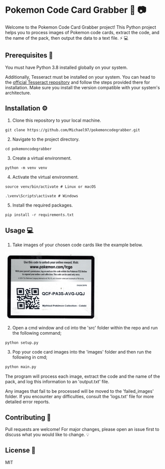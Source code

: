 # Pokemon Code Card Grabber :dragon: :camera:

Welcome to the Pokemon Code Card Grabber project! This Python project helps you to process images of Pokemon code cards, extract the code, and the name of the pack, then output the data to a text file. :zap: :computer:

## Prerequisites 📑

You must have Python 3.8 installed globally on your system.

Additionally, Tesseract must be installed on your system. You can head to the [official Tesseract repository](https://github.com/tesseract-ocr/tesseract#installing-tesseract) and follow the steps provided there for installation. Make sure you install the version compatible with your system's architecture.

## Installation :gear:

1. Clone this repository to your local machine.

```
git clone https://github.com/Michael97/pokemoncodegrabber.git
```

2. Navigate to the project directory.
```
cd pokemoncodegrabber
```
3. Create a virtual environment.
```
python -m venv venv
```
4. Activate the virtual environment.
```
source venv/bin/activate # Linux or macOS
```
```
.\venv\Scripts\activate # Windows
```

5. Install the required packages.
```
pip install -r requirements.txt
```

## Usage :computer:

1. Take images of your chosen code cards like the example below.

<img src="docs/code_card_example.jpg" alt="code card example" width="300"/>

2. Open a cmd window and cd into the 'src' folder within the repo and run the following command;

```python
python setup.py
```

3. Pop your code card images into the 'images' folder and then run the following in cmd;

```python
python main.py
```

The program will process each image, extract the code and the name of the pack, and log this information to an 'output.txt' file.

Any images that fail to be processed will be moved to the 'failed_images' folder. If you encounter any difficulties, consult the 'logs.txt' file for more detailed error reports.

## Contributing :busts_in_silhouette:
Pull requests are welcome! For major changes, please open an issue first to discuss what you would like to change. :bulb:

## License :page_with_curl:
MIT
